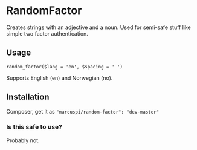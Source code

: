# RandomFactor
Creates strings with an adjective and a noun. Used for semi-safe stuff like simple two factor authentication.
## Usage
`random_factor($lang = 'en', $spacing = ' ')`

Supports English (en) and Norwegian (no).
## Installation
Composer, get it as `"marcuspi/random-factor": "dev-master"`
### Is this safe to use?
Probably not.
